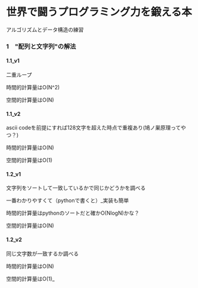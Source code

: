 # 世界で闘うプログラミング力を鍛える本
アルゴリズムとデータ構造の練習

### 1　"配列と文字列"の解法
#### 1.1_v1
二重ループ

時間的計算量はO(N^2)

空間的計算量はO(N)

#### 1.1_v2
ascii codeを前提にすれば128文字を超えた時点で重複あり(鳩ノ巣原理ってやつ？)

時間的計算量はO(N)

空間的計算量はO(1)

#### 1.2_v1
文字列をソートして一致しているかで同じかどうかを調べる

一番わかりやすくて（pythonで書くと）_実装も簡単

時間的計算量はpythonのソートだと確かO(NlogN)かな？

空間的計算量はO(N)

#### 1.2_v2
同じ文字数が一致するか調べる

時間的計算量はO(N)

空間的計算量はO(1)_

